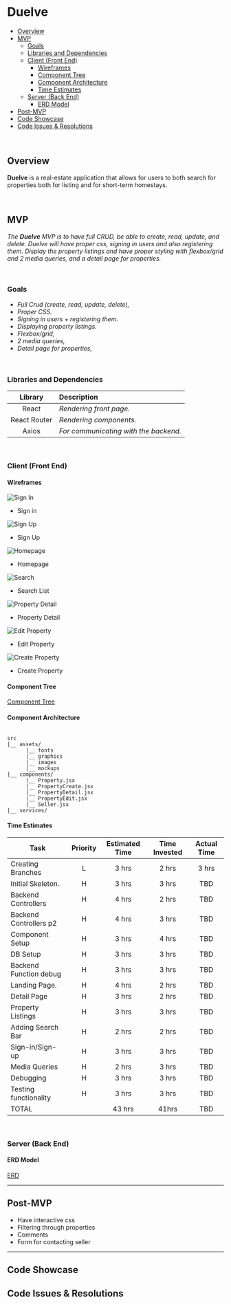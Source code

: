 # Duelve

- [Overview](#overview)
- [MVP](#mvp)
  - [Goals](#goals)
  - [Libraries and Dependencies](#libraries-and-dependencies)
  - [Client (Front End)](#client-front-end)
    - [Wireframes](#wireframes)
    - [Component Tree](#component-tree)
    - [Component Architecture](#component-architecture)
    - [Time Estimates](#time-estimates)
  - [Server (Back End)](#server-back-end)
    - [ERD Model](#erd-model)
- [Post-MVP](#post-mvp)
- [Code Showcase](#code-showcase)
- [Code Issues & Resolutions](#code-issues--resolutions)

<br>

## Overview

**Duelve** is a real-estate application that allows for users to both search for properties both for listing and for short-term homestays.

<br>

## MVP


_The **Duelve** MVP is to have full CRUD, be able to create, read, update, and delete. Duelve will have proper css, signing in users and also registering them. Display the property listings and have proper styling with flexbox/grid and 2 media queries, and a detail page for properties._

<br>

### Goals

- _Full Crud (create, read, update, delete),_
- _Proper CSS._
- _Signing in users + registering them._
- _Displaying property listings._
- _Flexbox/grid,_
- _2 media queries,_
- _Detail page for properties,_

<br>

### Libraries and Dependencies


|     Library      | Description                                |
| :--------------: | :----------------------------------------- |
|      React       | _Rendering front page._ |
|   React Router   | _Rendering components._ |
|      Axios       | _For communicating with the backend._ |




<br>

### Client (Front End)

#### Wireframes


![Sign In](https://i.imgur.com/sLJ8HPo.png)

- Sign in

![Sign Up](https://i.imgur.com/1uhDRET.png)

- Sign Up

![Homepage](https://i.imgur.com/bh8uoQZ.png)

- Homepage

![Search](https://i.imgur.com/B6dAbHQ.png)

- Search List

![Property Detail](https://i.imgur.com/JVoAY7a.png)

- Property Detail

![Edit Property](https://i.imgur.com/rkoG5Mi.png)

- Edit Property

![Create Property](https://i.imgur.com/YdjltlL.png)

- Create Property

#### Component Tree


[Component Tree](https://i.imgur.com/LlaqJig.png)

#### Component Architecture


``` structure

src
|__ assets/
      |__ fonts
      |__ graphics
      |__ images
      |__ mockups
|__ components/
      |__ Property.jsx
      |__ PropertyCreate.jsx
      |__ PropertyDetail.jsx
      |__ PropertyEdit.jsx
      |__ Seller.jsx
|__ services/

```

#### Time Estimates


| Task                  | Priority | Estimated Time | Time Invested | Actual Time |
| --------------------- | :------: | :------------: | :-----------: | :---------: |
| Creating Branches     |    L     |     3 hrs      |     2 hrs     |    3 hrs    |
| Initial Skeleton.     |    H     |     3 hrs      |     3 hrs     |     TBD     |
| Backend Controllers   |    H     |     4 hrs      |     2 hrs     |     TBD     |
| Backend Controllers p2|    H     |     4 hrs      |     3 hrs     |     TBD     |
| Component Setup       |    H     |     3 hrs      |     4 hrs     |     TBD     |
| DB Setup              |    H     |     3 hrs      |     3 hrs     |     TBD     |
| Backend Function debug|    H     |     3 hrs      |     3 hrs     |     TBD     |
| Landing Page.         |    H     |     4 hrs      |     2 hrs     |     TBD     |
| Detail Page           |    H     |     3 hrs      |     2 hrs     |     TBD     |
| Property Listings     |    H     |     3 hrs      |     3 hrs     |     TBD     |
| Adding Search Bar     |    H     |     2 hrs      |     2 hrs     |     TBD     |
| Sign-in/Sign-up       |    H     |     3 hrs      |     3 hrs     |     TBD     |
| Media Queries         |    H     |     2 hrs      |     3 hrs     |     TBD     |
| Debugging             |    H     |     3 hrs      |     3 hrs     |     TBD     |
| Testing functionality |    H     |     3 hrs      |     3 hrs     |     TBD     |
| TOTAL                 |          |     43 hrs     |      41hrs    |     TBD     |




<br>

### Server (Back End)

#### ERD Model


[ERD](https://i.imgur.com/eU4DcAN.png)
<br>

***

## Post-MVP

- Have interactive css
- Filtering through properties
- Comments
- Form for contacting seller

***

## Code Showcase


## Code Issues & Resolutions

